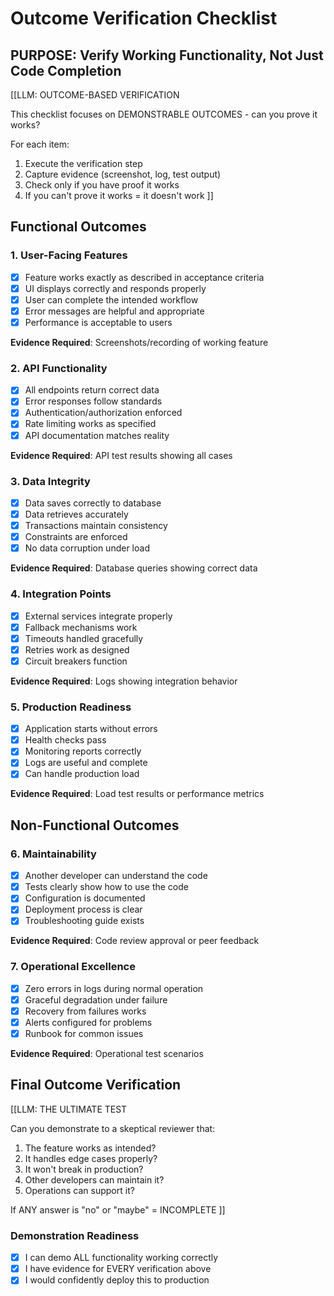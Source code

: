 # Outcome Verification Checklist

## PURPOSE: Verify Working Functionality, Not Just Code Completion

[[LLM: OUTCOME-BASED VERIFICATION

This checklist focuses on DEMONSTRABLE OUTCOMES - can you prove it works?

For each item:
1. Execute the verification step
2. Capture evidence (screenshot, log, test output)
3. Check only if you have proof it works
4. If you can't prove it works = it doesn't work
]]

## Functional Outcomes

### 1. **User-Facing Features**
   - [x] Feature works exactly as described in acceptance criteria
   - [x] UI displays correctly and responds properly
   - [x] User can complete the intended workflow
   - [x] Error messages are helpful and appropriate
   - [x] Performance is acceptable to users

   **Evidence Required**: Screenshots/recording of working feature

### 2. **API Functionality**
   - [x] All endpoints return correct data
   - [x] Error responses follow standards
   - [x] Authentication/authorization enforced
   - [x] Rate limiting works as specified
   - [x] API documentation matches reality

   **Evidence Required**: API test results showing all cases

### 3. **Data Integrity**
   - [x] Data saves correctly to database
   - [x] Data retrieves accurately
   - [x] Transactions maintain consistency
   - [x] Constraints are enforced
   - [x] No data corruption under load

   **Evidence Required**: Database queries showing correct data

### 4. **Integration Points**
   - [x] External services integrate properly
   - [x] Fallback mechanisms work
   - [x] Timeouts handled gracefully
   - [x] Retries work as designed
   - [x] Circuit breakers function

   **Evidence Required**: Logs showing integration behavior

### 5. **Production Readiness**
   - [x] Application starts without errors
   - [x] Health checks pass
   - [x] Monitoring reports correctly
   - [x] Logs are useful and complete
   - [x] Can handle production load

   **Evidence Required**: Load test results or performance metrics

## Non-Functional Outcomes

### 6. **Maintainability**
   - [x] Another developer can understand the code
   - [x] Tests clearly show how to use the code
   - [x] Configuration is documented
   - [x] Deployment process is clear
   - [x] Troubleshooting guide exists

   **Evidence Required**: Code review approval or peer feedback

### 7. **Operational Excellence**
   - [x] Zero errors in logs during normal operation
   - [x] Graceful degradation under failure
   - [x] Recovery from failures works
   - [x] Alerts configured for problems
   - [x] Runbook for common issues

   **Evidence Required**: Operational test scenarios

## Final Outcome Verification

[[LLM: THE ULTIMATE TEST

Can you demonstrate to a skeptical reviewer that:
1. The feature works as intended?
2. It handles edge cases properly?
3. It won't break in production?
4. Other developers can maintain it?
5. Operations can support it?

If ANY answer is "no" or "maybe" = INCOMPLETE
]]

### Demonstration Readiness
- [x] I can demo ALL functionality working correctly
- [x] I have evidence for EVERY verification above
- [x] I would confidently deploy this to production